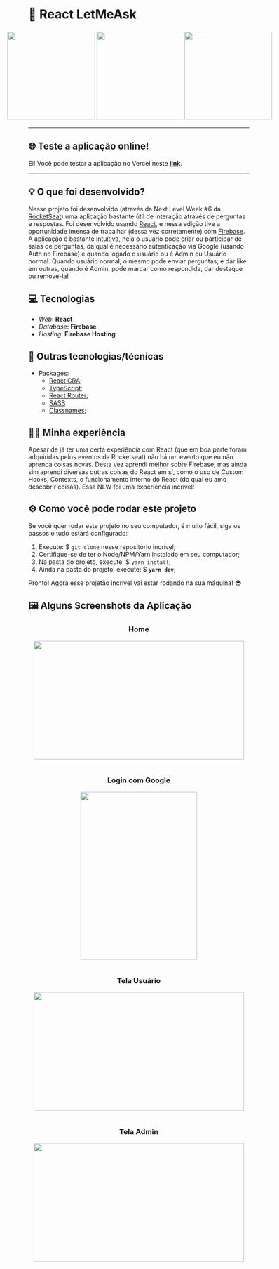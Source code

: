 # 🚀 React LetMeAsk

<p align='center' 
style='
display:flex; 
justify-content: center; 
align-items: center;'
>
    <img src="https://media.giphy.com/media/Me7C8ln2qbeAguJjzT/giphy.gif" width=200 height=200 style='margin: 4px'/>
    <img src="https://camo.githubusercontent.com/002313a28ac7d09f24e8a70358139bb4f7c2c32eaf83a926e873bedf67b69eac/68747470733a2f2f6d656469612e67697068792e636f6d2f6d656469612f654e41736a4f353574506267616f72376d612f67697068792e676966" width=200 height=200/>
    <img src="https://media.tenor.com/images/a2af8b5aafc93a0526b6c36e7dbf63e4/tenor.gif" width=200 height=200/>
</p>

---

## 🌐 Teste a aplicação online!

Ei! Você pode testar a aplicação no Vercel neste **[link](https://nlw6-letmeask-741c5.web.app/)**.

---

## 💡 O que foi desenvolvido?

Nesse projeto foi desenvolvido (através da Next Level Week #6 da [RocketSeat](https://rocketseat.com.br/)) uma aplicação bastante útil de interação através de perguntas e respostas. Foi desenvolvido usando [React](https://reactjs.org/), e nessa edição tive a oportunidade imensa de trabalhar (dessa vez corretamente) com [Firebase](https://firebase.google.com/). A aplicação é bastante intuítiva, nela o usuário pode criar ou participar de salas de perguntas, da qual é necessário autenticação via Google (usando Auth no Firebase) e quando logado o usuário ou é Admin ou Usuário normal. Quando usuário normal, o mesmo pode enviar perguntas, e dar like em outras, quando é Admin, pode marcar como respondida, dar destaque ou remove-la!

## 💻 Tecnologias

- _Web_: **React**
- _Database_: **Firebase**
- _Hosting_: **Firebase Hosting**

## 📂 Outras tecnologias/técnicas

- Packages:
  - [React CRA](https://reactjs.org/docs/create-a-new-react-app.html);
  - [TypeScript](https://www.typescriptlang.org/docs/handbook/react.html);
  - [React Router](https://reactrouter.com/web/guides/quick-start);
  - [SASS](https://sass-lang.com/)
  - [Classnames](https://www.npmjs.com/package/classnames);

## 👨‍💻 Minha experiência

Apesar de já ter uma certa experiência com React (que em boa parte foram adquiridas pelos eventos da Rocketseat) não há um evento que eu não aprenda coisas novas. Desta vez aprendi melhor sobre Firebase, mas ainda sim aprendi diversas outras coisas do React em sí, como o uso de Custom Hooks, Contexts, o funcionamento interno do React (do qual eu amo descobrir coisas). Essa NLW foi uma experiência incrível!

## ⚙ Como você pode rodar este projeto

Se você quer rodar este projeto no seu computador, é muito fácil, siga os passos e tudo estará configurado:

1. Execute: $ `git clone` nesse repositório incrível;
2. Certifique-se de ter o Node/NPM/Yarn instalado em seu computador;
3. Na pasta do projeto, execute: $ `yarn install`;
4. Ainda na pasta do projeto, execute: $ <strong>`yarn dev`</strong>;

Pronto! Agora esse projetão incrível vai estar rodando na sua máquina! 😎

## 🖼️ Alguns Screenshots da Aplicação

<div align='center'>
    <h3>Home</h3>
    <img src="https://i.imgur.com/HagSW2c.png" width=480 height=270 style='margin-bottom:15px'/>
    <h3>Login com Google</h3>
    <img src="https://i.imgur.com/hPG7h2R.png" width=266 height=382 style='margin-bottom:15px'/>
    <h3>Tela Usuário</h3>
    <img src="https://i.imgur.com/HX6fSj0.png" width=480 height=270 style='margin-bottom:15px'/>
    <h3>Tela Admin</h3>
    <img src="https://i.imgur.com/dkA1QBQ.png" width=480 height=270 style='margin-bottom:15px'/>
</div>
